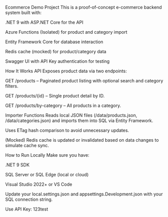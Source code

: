 Ecommerce Demo Project
This is a proof-of-concept e-commerce backend system built with:

.NET 9 with ASP.NET Core for the API

Azure Functions (Isolated) for product and category import

Entity Framework Core for database interaction

Redis cache (mocked) for product/category data

Swagger UI with API Key authentication for testing

How It Works
API
Exposes product data via two endpoints:

GET /products – Paginated product listing with optional search and category filters.

GET /products/{id} – Single product detail by ID.

GET /products/by-category – All products in a category.

Importer Functions
Reads local JSON files (/data/products.json, /data/categories.json) and imports them into SQL via Entity Framework.

Uses ETag hash comparison to avoid unnecessary updates.

(Mocked) Redis cache is updated or invalidated based on data changes to simulate cache sync.

How to Run Locally
Make sure you have:

.NET 9 SDK

SQL Server or SQL Edge (local or cloud)

Visual Studio 2022+ or VS Code

Update your local.settings.json and appsettings.Development.json with your SQL connection string.

Use API Key: 123test
